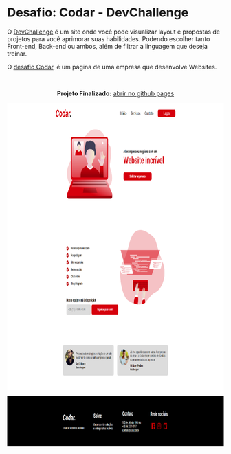 # Desafio: Codar - DevChallenge
O <a href="https://www.devchallenge.com.br/">DevChallenge</a> é um site onde você pode visualizar layout e propostas de projetos para você aprimorar suas habilidades. Podendo escolher tanto Front-end, Back-end ou ambos, além de filtrar a linguagem que deseja treinar. 

O <a href="https://www.devchallenge.com.br/challenges/5ed47992adee277fae224a0b/details">desafio Codar</a>, é um página de uma empresa que desenvolve Websites.




<br>

<p align="center"><strong>Projeto Finalizado:</strong> <a href="https://luizfranzon.github.io/Codar-DevChallenge/meu_projeto/index.html">abrir no github pages</a></p>
<p align="center"><img height="800" src="meu_projeto/images/site_terminado.png"></p>

